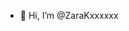 - 👋 Hi, I’m @ZaraKxxxxxx

<!---
ZaraKxxxxxx/ZaraKxxxxxx is a ✨ special ✨ repository because its `README.md` (this file) appears on your GitHub profile.
You can click the Preview link to take a look at your changes.
--->
